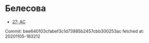 # Белесова
- [27: AC](27.md)

Commit: bee640103cfabef3c1d73985b2457cbb300253ac
 fetched at: 20201105-183212
